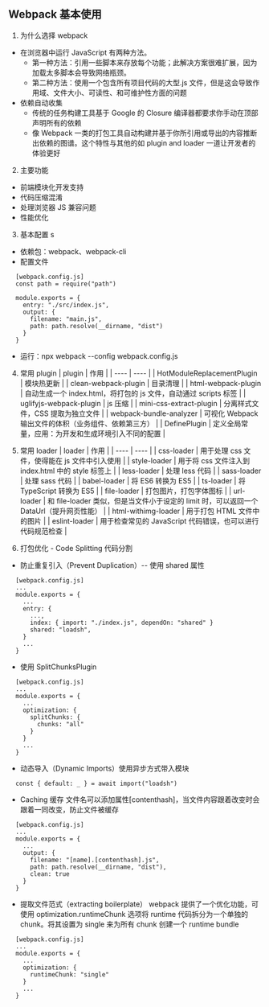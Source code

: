 ## Webpack 基本使用

1. 为什么选择 webpack

- 在浏览器中运行 JavaScript 有两种方法。
  - 第一种方法：引用一些脚本来存放每个功能；此解决方案很难扩展，因为加载太多脚本会导致网络瓶颈。
  - 第二种方法：使用一个包含所有项目代码的大型.js 文件，但是这会导致作用域、文件大小、可读性、和可维护性方面的问题
- 依赖自动收集
  - 传统的任务构建工具基于 Google 的 Closure 编译器都要求你手动在顶部声明所有的依赖
  - 像 Webpack 一类的打包工具自动构建并基于你所引用或导出的内容推断出依赖的图谱。这个特性与其他的如 plugin and loader 一道让开发者的体验更好

2. 主要功能

- 前端模块化开发支持
- 代码压缩混淆
- 处理浏览器 JS 兼容问题
- 性能优化

3. 基本配置 s

- 依赖包：webpack、webpack-cli
- 配置文件

```
  [webpack.config.js]
  const path = require("path")

  module.exports = {
    entry: "./src/index.js",
    output: {
      filename: "main.js",
      path: path.resolve(__dirname, "dist")
    }
  }
```

- 运行：npx webpack --config webpack.config.js

4. 常用 plugin
   | plugin | 作用 |
   | ---- | ---- |
   | HotModuleReplacementPlugin | 模块热更新 |
   | clean-webpack-plugin | 目录清理 |
   | html-webpack-plugin | 自动生成一个 index.html，将打包的 js 文件，自动通过 scripts 标签 |
   | uglifyjs-webpack-plugin | js 压缩 |
   | mini-css-extract-plugin | 分离样式文件，CSS 提取为独立文件 |
   | webpack-bundle-analyzer | 可视化 Webpack 输出文件的体积（业务组件、依赖第三方） |
   | DefinePlugin | 定义全局常量，应用：为开发和生成环境引入不同的配置 |

5. 常用 loader
   | loader | 作用 |
   | ---- | ---- |
   | css-loader | 用于处理 css 文件，使得能在 js 文件中引入使用 |
   | style-loader | 用于将 css 文件注入到 index.html 中的 style 标签上 |
   | less-loader | 处理 less 代码 |
   | sass-loader | 处理 sass 代码 |
   | babel-loader | 将 ES6 转换为 ES5 |
   | ts-loader | 将 TypeScript 转换为 ES5 |
   | file-loader | 打包图片，打包字体图标 |
   | url-loader | 和 file-loader 类似，但是当文件小于设定的 limit 时，可以返回一个 DataUrl（提升网页性能） |
   | html-withimg-loader | 用于打包 HTML 文件中的图片 |
   | eslint-loader | 用于检查常见的 JavaScript 代码错误，也可以进行代码规范检查 |

6. 打包优化 - Code Splitting 代码分割

- 防止重复引入（Prevent Duplication）-- 使用 shared 属性

```
  [webpack.config.js]
  ...
  module.exports = {
    ...
    entry: {
      ...,
      index: { import: "./index.js", dependOn: "shared" }
      shared: "loadsh",
    }
    ...
  }
```

- 使用 SplitChunksPlugin

```
  [webpack.config.js]
  ...
  module.exports = {
    ...
    optimization: {
      splitChunks: {
        chunks: "all"
      }
    }
    ...
  }
```

- 动态导入（Dynamic Imports）使用异步方式带入模块

```
  const { default: _ } = await import("loadsh")
```

- Caching 缓存
  文件名可以添加属性[contenthash]，当文件内容跟着改变时会跟着一同改变，防止文件被缓存

```
  [webpack.config.js]
  ...
  module.exports = {
    ...
    output: {
      filename: "[name].[contenthash].js",
      path: path.resolve(__dirname, "dist"),
      clean: true
    }
  }
```

- 提取文件范式（extracting boilerplate）
  webpack 提供了一个优化功能，可使用 optimization.runtimeChunk 选项将 runtime 代码拆分为一个单独的 chunk。将其设置为 single 来为所有 chunk 创建一个 runtime bundle

```
  [webpack.config.js]
  ...
  module.exports = {
    ...
    optimization: {
      runtimeChunk: "single"
    }
    ...
  }
```